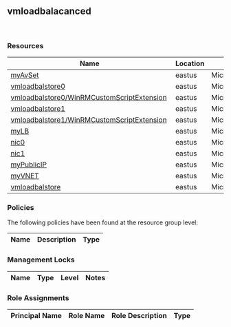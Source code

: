 
## vmloadbalacanced 
 
### Resources


| Name | Location | Type |
| --- | --- | --- |
| [myAvSet](myAvSet--1144623774.md)  | eastus  | Microsoft.Compute/availabilitySets  |
| [vmloadbalstore0](vmloadbalstore0--630747849.md)  | eastus  | Microsoft.Compute/virtualMachines  |
| [vmloadbalstore0/WinRMCustomScriptExtension](vmloadbalstore0/WinRMCustomScriptExtension-1484078917.md)  | eastus  | Microsoft.Compute/virtualMachines/extensions  |
| [vmloadbalstore1](vmloadbalstore1-935336092.md)  | eastus  | Microsoft.Compute/virtualMachines  |
| [vmloadbalstore1/WinRMCustomScriptExtension](vmloadbalstore1/WinRMCustomScriptExtension--1445667482.md)  | eastus  | Microsoft.Compute/virtualMachines/extensions  |
| [myLB](myLB--1444543121.md)  | eastus  | Microsoft.Network/loadBalancers  |
| [nic0](nic0--518604789.md)  | eastus  | Microsoft.Network/networkInterfaces  |
| [nic1](nic1--518539253.md)  | eastus  | Microsoft.Network/networkInterfaces  |
| [myPublicIP](myPublicIP--1622930058.md)  | eastus  | Microsoft.Network/publicIPAddresses  |
| [myVNET](myVNET-1387379654.md)  | eastus  | Microsoft.Network/virtualNetworks  |
| [vmloadbalstore](vmloadbalstore--1629564294.md)  | eastus  | Microsoft.Storage/storageAccounts  |

### Policies
The following policies have been found at the resource group level: 

| Name | Description | Type |
| --- | --- | --- |

### Management Locks


| Name | Type | Level | Notes |
| --- | --- | --- | --- |

### Role Assignments


| Principal Name | Role Name | Role Description | Type |
| --- | --- | --- | --- |

